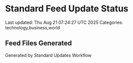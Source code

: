 # Standard Feed Update Status
Last updated: Thu Aug 21 07:24:27 UTC 2025
Categories: technology,business,world

## Feed Files Generated

Generated by Standard Updates Workflow

